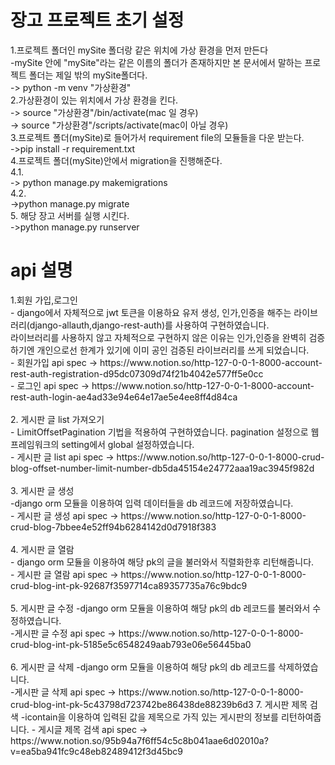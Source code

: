 
<h1>장고 프로젝트 초기 설정</h1>
1.프로젝트 폴더인 mySite 폴더랑 같은 위치에 가상 환경을 먼저 만든다 <br>
  -mySite 안에 "mySite"라는 같은 이름의 폴더가 존재하지만 본 문서에서 말하는 프로젝트 폴더는 제일 밖의 mySite폴더다. <br>
  -> python -m venv "가상환경"  <br>
2.가상환경이 있는 위치에서 가상 환경을 킨다.<br>
  -> source "가상환경"/bin/activate(mac 일 경우)<br>
  -> source "가상환경"/scripts/activate(mac이 아닐 경우)<br>
3.프로젝트 폴더(mySite)로 들어가서 requirement file의 모듈들을 다운 받는다.<br>
  ->pip install -r requirement.txt<br>
4.프로젝트 폴더(mySite)안에서 migration을 진행해준다.<br>
  4.1.<br>
    -> python manage.py makemigrations<br>
  4.2.<br>
    ->python manage.py migrate<br>
5. 해당 장고 서버를 실행 시킨다.<br>
  ->python manage.py runserver<br>
  
<h1> api 설명</h1>
1.회원 가입,로그인<br>
  - django에서 자체적으로 jwt 토큰을 이용하요 유저 생성, 인가,인증을 해주는 라이브러리(django-allauth,django-rest-auth)를 사용하여 구현하였습니다. <br>
  라이브러리를 사용하지 않고 자체적으로 구현하지 않은 이유는 인가,인증을 완벽히 검증하기엔 개인으로선 한계가 있기에 이미 공인 검증된 라이브러리를 쓰게 되었습니다. <br>
  - 회원가입 api spec -> https://www.notion.so/http-127-0-0-1-8000-account-rest-auth-registration-d95dc07309d74f21b4042e577ff5e0cc <br>
  - 로그인 api spec -> https://www.notion.so/http-127-0-0-1-8000-account-rest-auth-login-ae4ad33e94e64e17ae5e4ee8ff4d84ca <br><br>
2. 게시판 글 list 가져오기<br>
  - LimitOffsetPagination 기법을 적용하여 구현하였습니다. pagination 설정으로 웹프레임워크의 setting에서 global 설정하였습니다. <br>
  - 게시판 글 list api spec -> https://www.notion.so/http-127-0-0-1-8000-crud-blog-offset-number-limit-number-db5da45154e24772aaa19ac3945f982d<br><br>
3. 게시판 글 생성<br>
  -django orm 모듈을 이용하여 입력 데이터들을 db 레코드에 저장하였습니다.<br>
  - 게시판 글 생성 api spec -> https://www.notion.so/http-127-0-0-1-8000-crud-blog-7bbee4e52ff94b6284142d0d7918f383<br><br>
4. 게시판 글 열람<br>
  - django orm 모듈을 이용하여 해당 pk의 글을 불러와서 직렬화한후 리턴해줍니다.<br>
  - 게시판 글 열람 api spec -> https://www.notion.so/http-127-0-0-1-8000-crud-blog-int-pk-92687f3597714ca89357735a76c9bdc9<br><br>
5. 게시판 글 수정
  -django orm 모듈을 이용하여 해당 pk의 db 레코드를 불러와서 수정하였습니다.<br>
  -게시판 글 수정 api spec -> https://www.notion.so/http-127-0-0-1-8000-crud-blog-int-pk-5185e5c6548249aab793e06e56445ba0 <br><br>
6. 게시판 글 삭제
   -django orm 모듈을 이용하여 해당 pk의 db 레코드를 삭제하였습니다.<br>
  -게시판 글 삭제 api spec -> https://www.notion.so/http-127-0-0-1-8000-crud-blog-int-pk-5c43798d723742be86438de88239b6d3
7. 게시판 제목 검색
   -icontain을 이용하여 입력된 값을 제목으로 가직 있는 게시판의 정보를 리턴하여줍니다.
   - 게시글 제목 검색 api spec -> https://www.notion.so/95b94a7f6ff54c5c8b041aae6d02010a?v=ea5ba941fc9c48eb82489412f3d45bc9
